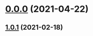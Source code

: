 # [0.0.0](https://github.com/AlexRogalskiy/javascript-patterns/compare/v1.0.1...v0.0.0) (2021-04-22)



## [1.0.1](https://github.com/AlexRogalskiy/javascript-patterns/compare/1.0.1...v1.0.1) (2021-02-18)



